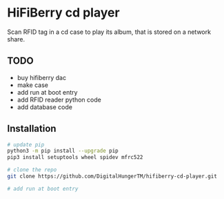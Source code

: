 # HiFiBerry cd player
Scan RFID tag in a cd case to play its album, that is stored on a network share.

## TODO
- buy hifiberry dac
- make case
- add run at boot entry
- add RFID reader python code
- add database code

## Installation
```bash
# update pip
python3 -m pip install --upgrade pip
pip3 install setuptools wheel spidev mfrc522

# clone the repo
git clone https://github.com/DigitalHungerTM/hifiberry-cd-player.git

# add run at boot entry
```
